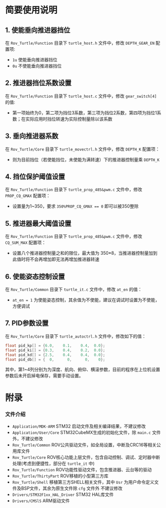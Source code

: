 # 简要使用说明

## 1. 使能垂向推进器挡位

在  `Rov_Turtle/Function` 目录下 `turtle_host.h` 文件中，修改 `DEPTH_GEAR_EN` 配置项:

- `1u` 使能垂向推进器挡位
- `0u` 不使能垂向推进器挡位

## 2. 推进器挡位系数设置

在  `Rov_Turtle/Function` 目录下 `turtle_host.c` 文件中，修改 `gear_switch[4]` 的值:

- 第一项始终为0，第二项为挡位3系数，第三项为挡位2系数，第四项为挡位1系数；在实际应用时挡位转速为实际控制量除以该系数

## 3. 垂向推进器系数

在 `Rov_Turtle/Core` 目录下 `turtle_movectrl.h` 文件中，修改 `DEPTH_K` 配置项：

- 则为目前挡位（若使能挡位，未使能为满转速）下的推进器控制量乘 `DEPTH_K` 

## 4. 挡位保护阈值设置

在 `Rov_Turtle/Function` 目录下 `turtle_prop_485&pwm.c` 文件中，修改 `PROP_CQ_GMAX` 配置项：

- 设置量为1~350，要求 `350%PROP_CQ_GMAX == 0` 即可以被350整除

## 5. 推进器最大阈值设置

在 `Rov_Turtle/Function` 目录下 `turtle_prop_485&pwm.c` 文件中，修改 `CQ_SUM_MAX` 配置项：

- 设置八个推进器控制量之和的限位，最大值为 350*8，当推进器控制量加到此值时将不会再增加即无法再增加推进器转速

## 6. 使能姿态控制设置

在 `Rov_Turtle/Common`  目录下 `turtle_it.c` 文件中，修改 `at_en`  的值：

- `at_en = 1` 为使能姿态控制，其余值为不使能，建议在调试时设置为不使能，方便调试

## 7. PID参数设置

在 `Rov_Turtle/Core` 目录下 `turtle_autoctrl.h` 文件中，修改如下的值：

```c
float pid_kp[] = {6.0,	  0.1,	  0.4,	0.0};
float pid_ki[] = {0.3,	  0.4,	  0.2,	0.0};
float pid_kd[] = {2.5,	  0.4,	  0.4,	0.0};
float pid_db[] = {  0,      0,      0,    0};
```

其中，第1~4列分别为为深度、航向、俯仰、横滚参数，目前的程序在上位机设置参数后未开启掉电保存，需要手动设置。





# 附录

### 文件介绍

- `Application/MDK-ARM`     STM32 启动文件及相关编译结果，不建议修改
- `Application/User/Core`     STM32CubeMX生成的初始化文件，除 `main.c` 文件外，不建议修改
- `Rov_Turtle/Common`     ROV公共驱动文件，如全局设置，中断及CRC16等相关公用库文件
- `Rov_Turtle/Core`     ROV核心功能上层文件，包含自动控制、调试、定时器中断处理(考虑到便捷性，部分在 `turtle_it` 中)
- `Rov_Turtle/Function`    ROV功能性驱动文件，包含推进器、云台等的驱动
- `Rov_Turtle/ThirtyPart`     ROV移植的小型第三方库
- `Rov_Turtle/Shell`     移植第三方SHELL相关文件，其中 `Usr` 为用户命令定义文件及BSP文件，其余为原生文件除 `cfg` 文件外 不建议修改
- `Drivers/STM32F1xx_HAL_Driver`     STM32 HAL库文件
- `Drivers/CMSlS`     ARM驱动文件




